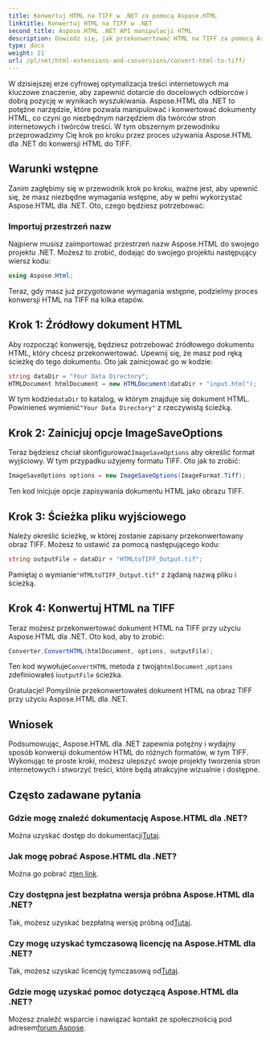 ```yaml
---
title: Konwertuj HTML na TIFF w .NET za pomocą Aspose.HTML
linktitle: Konwertuj HTML na TIFF w .NET
second_title: Aspose.HTML .NET API manipulacji HTML
description: Dowiedz się, jak przekonwertować HTML na TIFF za pomocą Aspose.HTML dla .NET. Postępuj zgodnie z naszym przewodnikiem krok po kroku dotyczącym skutecznej optymalizacji treści internetowych.
type: docs
weight: 21
url: /pl/net/html-extensions-and-conversions/convert-html-to-tiff/
---
```


W dzisiejszej erze cyfrowej optymalizacja treści internetowych ma kluczowe znaczenie, aby zapewnić dotarcie do docelowych odbiorców i dobrą pozycję w wynikach wyszukiwania. Aspose.HTML dla .NET to potężne narzędzie, które pozwala manipulować i konwertować dokumenty HTML, co czyni go niezbędnym narzędziem dla twórców stron internetowych i twórców treści. W tym obszernym przewodniku przeprowadzimy Cię krok po kroku przez proces używania Aspose.HTML dla .NET do konwersji HTML do TIFF.

## Warunki wstępne

Zanim zagłębimy się w przewodnik krok po kroku, ważne jest, aby upewnić się, że masz niezbędne wymagania wstępne, aby w pełni wykorzystać Aspose.HTML dla .NET. Oto, czego będziesz potrzebować:

### Importuj przestrzeń nazw

Najpierw musisz zaimportować przestrzeń nazw Aspose.HTML do swojego projektu .NET. Możesz to zrobić, dodając do swojego projektu następujący wiersz kodu:

```csharp
using Aspose.Html;
```

Teraz, gdy masz już przygotowane wymagania wstępne, podzielmy proces konwersji HTML na TIFF na kilka etapów.

## Krok 1: Źródłowy dokument HTML

Aby rozpocząć konwersję, będziesz potrzebować źródłowego dokumentu HTML, który chcesz przekonwertować. Upewnij się, że masz pod ręką ścieżkę do tego dokumentu. Oto jak zainicjować go w kodzie:

```csharp
string dataDir = "Your Data Directory";
HTMLDocument htmlDocument = new HTMLDocument(dataDir + "input.html");
```

 W tym kodzie`dataDir` to katalog, w którym znajduje się dokument HTML. Powinieneś wymienić`"Your Data Directory"` z rzeczywistą ścieżką.

## Krok 2: Zainicjuj opcje ImageSaveOptions

 Teraz będziesz chciał skonfigurować`ImageSaveOptions` aby określić format wyjściowy. W tym przypadku użyjemy formatu TIFF. Oto jak to zrobić:

```csharp
ImageSaveOptions options = new ImageSaveOptions(ImageFormat.Tiff);
```

Ten kod inicjuje opcje zapisywania dokumentu HTML jako obrazu TIFF.

## Krok 3: Ścieżka pliku wyjściowego

Należy określić ścieżkę, w której zostanie zapisany przekonwertowany obraz TIFF. Możesz to ustawić za pomocą następującego kodu:

```csharp
string outputFile = dataDir + "HTMLtoTIFF_Output.tif";
```

 Pamiętaj o wymianie`"HTMLtoTIFF_Output.tif"` z żądaną nazwą pliku i ścieżką.

## Krok 4: Konwertuj HTML na TIFF

Teraz możesz przekonwertować dokument HTML na TIFF przy użyciu Aspose.HTML dla .NET. Oto kod, aby to zrobić:

```csharp
Converter.ConvertHTML(htmlDocument, options, outputFile);
```

 Ten kod wywołuje`ConvertHTML` metoda z twoją`htmlDocument` ,`options` zdefiniowałeś i`outputFile` ścieżka.

Gratulacje! Pomyślnie przekonwertowałeś dokument HTML na obraz TIFF przy użyciu Aspose.HTML dla .NET.

## Wniosek

Podsumowując, Aspose.HTML dla .NET zapewnia potężny i wydajny sposób konwersji dokumentów HTML do różnych formatów, w tym TIFF. Wykonując te proste kroki, możesz ulepszyć swoje projekty tworzenia stron internetowych i stworzyć treści, które będą atrakcyjne wizualnie i dostępne.

## Często zadawane pytania

### Gdzie mogę znaleźć dokumentację Aspose.HTML dla .NET?
 Można uzyskać dostęp do dokumentacji[Tutaj](https://reference.aspose.com/html/net/).

### Jak mogę pobrać Aspose.HTML dla .NET?
 Można go pobrać z[ten link](https://releases.aspose.com/html/net/).

### Czy dostępna jest bezpłatna wersja próbna Aspose.HTML dla .NET?
 Tak, możesz uzyskać bezpłatną wersję próbną od[Tutaj](https://releases.aspose.com/).

### Czy mogę uzyskać tymczasową licencję na Aspose.HTML dla .NET?
 Tak, możesz uzyskać licencję tymczasową od[Tutaj](https://purchase.aspose.com/temporary-license/).

### Gdzie mogę uzyskać pomoc dotyczącą Aspose.HTML dla .NET?
 Możesz znaleźć wsparcie i nawiązać kontakt ze społecznością pod adresem[forum Aspose](https://forum.aspose.com/).